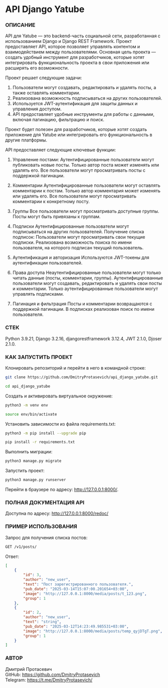 # API Django Yatube
### ОПИСАНИЕ
API для Yatube — это backend-часть социальной сети, разработанная с использованием Django и Django REST Framework. Проект предоставляет API, которое позволяет управлять контентом и взаимодействием между пользователями. Основная цель проекта — создать удобный инструмент для разработчиков, которые хотят интегрировать функциональность проекта в свои приложения или расширять его возможности.

Проект решает следующие задачи:
1. Пользователи могут создавать, редактировать и удалять посты, а также оставлять комментарии.
2. Реализована возможность подписываться на других пользователей.
3. Используется JWT-аутентификация для защиты данных и управления доступом.
4. API предоставляет удобные инструменты для работы с данными, включая пагинацию, фильтрацию и поиск.

Проект будет полезен для разработчиков, которые хотят создать приложение для Yatube или интегрировать его функциональность в другие платформы.

API предоставляет следующие ключевые функции:
1. Управление постами:
Аутентифицированные пользователи могут публиковать новые посты.
Только автор поста может изменять или удалять его.
Все пользователи могут просматривать посты с поддержкой пагинации.

2. Комментарии
Аутентифицированные пользователи могут оставлять комментарии к постам.
Только автор комментария может изменять или удалять его.
Все пользователи могут просматривать комментарии к конкретному посту.

3. Группы
Все пользователи могут просматривать доступные группы.
Посты могут быть привязаны к группам.

4. Подписки
Аутентифицированные пользователи могут подписываться на других пользователей.
Получение списка подписок: Пользователи могут просматривать свои текущие подписки.
Реализована возможность поиска по имени пользователя, на которого подписан текущий пользователь.

5. Аутентификация и авторизация
Используются JWT-токены для аутентификации пользователей.

6. Права доступа
Неаутентифицированные пользователи могут только читать данные (посты, комментарии, группы).
Аутентифицированные пользователи могут создавать, редактировать и удалять свои посты и комментарии.
Только аутентифицированные пользователи могут управлять подписками.

7. Пагинация и фильтрация
Посты и комментарии возвращаются с поддержкой пагинации.
В подписках реализован поиск по имени пользователя.


### СТЕК
Python 3.9.21,
Django 3.2.16,
djangorestframework 3.12.4,
JWT 2.1.0,
Djoser 2.1.0.


### КАК ЗАПУСТИТЬ ПРОЕКТ

Клонировать репозиторий и перейти в него в командной строке:
```bash
git clone https://github.com/DmitryProtasevich/api_django_yatube.git
```
```bash
cd api_django_yatube
```
Cоздать и активировать виртуальное окружение:
```bash
python3 -m venv env
```
```bash
source env/bin/activate
```
Установить зависимости из файла requirements.txt:
```bash
python3 -m pip install --upgrade pip
```
```bash
pip install -r requirements.txt
```
Выполнить миграции:
```bash
python3 manage.py migrate
```
Запустить проект:
```bash
python3 manage.py runserver
```
Перейти в браузере по адресу: http://127.0.0.1:8000/.

### ПОЛНАЯ ДОКУМЕНТАЦИЯ API
Доступна по адресу: http://127.0.0.1:8000/redoc/

### ПРИМЕР ИСПОЛЬЗОВАНИЯ

Запрос для получения списка постов:
```bash
GET /v1/posts/
```

Ответ:
```JSON
[
    {
        "id": 3,
        "author": "new_user",
        "text": "Пост зарегистрированного пользователя.",
        "pub_date": "2025-03-14T15:07:00.201654+03:00",
        "image": "http://127.0.0.1:8000/media/posts/t_123.png",
        "group": 1
    },
    {
        "id": 2,
        "author": "new_user",
        "text": "string",
        "pub_date": "2025-03-12T14:23:49.985531+03:00",
        "image": "http://127.0.0.1:8000/media/posts/temp_qyjDTgT.png",
        "group": 1
    }
]
```

### АВТОР
Дмитрий Протасевич  
GitHub: https://github.com/DmitryProtasevich  
Telegram: https://t.me/DmitryProtasevich/  
